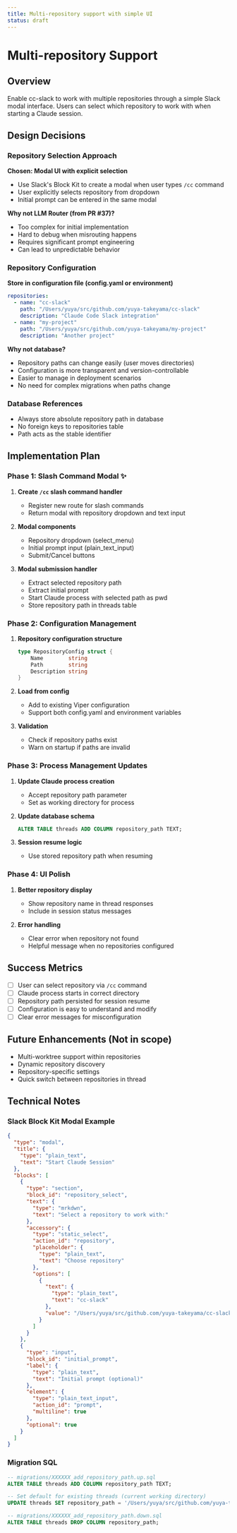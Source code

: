 ```yaml
---
title: Multi-repository support with simple UI
status: draft
---
```


# Multi-repository Support

## Overview

Enable cc-slack to work with multiple repositories through a simple Slack modal interface. Users can select which repository to work with when starting a Claude session.

## Design Decisions

### Repository Selection Approach

**Chosen: Modal UI with explicit selection**
- Use Slack's Block Kit to create a modal when user types `/cc` command
- User explicitly selects repository from dropdown
- Initial prompt can be entered in the same modal

**Why not LLM Router (from PR #37)?**
- Too complex for initial implementation
- Hard to debug when misrouting happens
- Requires significant prompt engineering
- Can lead to unpredictable behavior

### Repository Configuration

**Store in configuration file (config.yaml or environment)**
```yaml
repositories:
  - name: "cc-slack"
    path: "/Users/yuya/src/github.com/yuya-takeyama/cc-slack"
    description: "Claude Code Slack integration"
  - name: "my-project"
    path: "/Users/yuya/src/github.com/yuya-takeyama/my-project"
    description: "Another project"
```

**Why not database?**
- Repository paths can change easily (user moves directories)
- Configuration is more transparent and version-controllable
- Easier to manage in deployment scenarios
- No need for complex migrations when paths change

### Database References

- Always store absolute repository path in database
- No foreign keys to repositories table
- Path acts as the stable identifier

## Implementation Plan

### Phase 1: Slash Command Modal ✨

1. **Create `/cc` slash command handler**
   - Register new route for slash commands
   - Return modal with repository dropdown and text input

2. **Modal components**
   - Repository dropdown (select_menu)
   - Initial prompt input (plain_text_input)
   - Submit/Cancel buttons

3. **Modal submission handler**
   - Extract selected repository path
   - Extract initial prompt
   - Start Claude process with selected path as pwd
   - Store repository path in threads table

### Phase 2: Configuration Management

1. **Repository configuration structure**
   ```go
   type RepositoryConfig struct {
       Name        string
       Path        string
       Description string
   }
   ```

2. **Load from config**
   - Add to existing Viper configuration
   - Support both config.yaml and environment variables

3. **Validation**
   - Check if repository paths exist
   - Warn on startup if paths are invalid

### Phase 3: Process Management Updates

1. **Update Claude process creation**
   - Accept repository path parameter
   - Set as working directory for process

2. **Update database schema**
   ```sql
   ALTER TABLE threads ADD COLUMN repository_path TEXT;
   ```

3. **Session resume logic**
   - Use stored repository path when resuming

### Phase 4: UI Polish

1. **Better repository display**
   - Show repository name in thread responses
   - Include in session status messages

2. **Error handling**
   - Clear error when repository not found
   - Helpful message when no repositories configured

## Success Metrics

- [ ] User can select repository via `/cc` command
- [ ] Claude process starts in correct directory
- [ ] Repository path persisted for session resume
- [ ] Configuration is easy to understand and modify
- [ ] Clear error messages for misconfiguration

## Future Enhancements (Not in scope)

- Multi-worktree support within repositories
- Dynamic repository discovery
- Repository-specific settings
- Quick switch between repositories in thread

## Technical Notes

### Slack Block Kit Modal Example
```json
{
  "type": "modal",
  "title": {
    "type": "plain_text",
    "text": "Start Claude Session"
  },
  "blocks": [
    {
      "type": "section",
      "block_id": "repository_select",
      "text": {
        "type": "mrkdwn",
        "text": "Select a repository to work with:"
      },
      "accessory": {
        "type": "static_select",
        "action_id": "repository",
        "placeholder": {
          "type": "plain_text",
          "text": "Choose repository"
        },
        "options": [
          {
            "text": {
              "type": "plain_text",
              "text": "cc-slack"
            },
            "value": "/Users/yuya/src/github.com/yuya-takeyama/cc-slack"
          }
        ]
      }
    },
    {
      "type": "input",
      "block_id": "initial_prompt",
      "label": {
        "type": "plain_text",
        "text": "Initial prompt (optional)"
      },
      "element": {
        "type": "plain_text_input",
        "action_id": "prompt",
        "multiline": true
      },
      "optional": true
    }
  ]
}
```

### Migration SQL
```sql
-- migrations/XXXXXX_add_repository_path.up.sql
ALTER TABLE threads ADD COLUMN repository_path TEXT;

-- Set default for existing threads (current working directory)
UPDATE threads SET repository_path = '/Users/yuya/src/github.com/yuya-takeyama/cc-slack' WHERE repository_path IS NULL;

-- migrations/XXXXXX_add_repository_path.down.sql
ALTER TABLE threads DROP COLUMN repository_path;
```